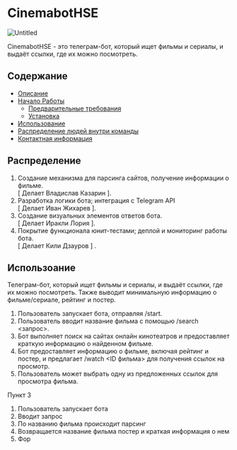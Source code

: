 # CinemabotHSE

![Untitled](https://github.com/Zhikharevi/CinemabotHSE/assets/73641038/c9b53518-0a19-4ed9-a7fd-0fa4a069fdf3)

CinemabotHSE - это телеграм-бот, который ищет фильмы и сериалы, и выдаёт ссылки, где их можно посмотреть. 

## Содержание

- [Описание](#описание)
- [Начало Работы](#начало-работы)
  - [Предварительные требования](#предварительные-требования)
  - [Установка](#установка)
- [Использование](#использование)
- [Распределение людей внутри команды](#распределение)
- [Контактная информация](#контактная-информация)

## Распределение

1. Создание механизма для парсинга сайтов, получение информации о фильме.<br />[ Делает Владислав Казарин ]. 
2. Разработка логики бота; интеграция с Telegram API<br />[ Делает Иван Жихарев ].
3. Создание визуальных элементов ответов бота.<br />[ Делает Иракли Лория ].  
4. Покрытие функционала юнит-тестами; деплой и мониторинг работы бота.<br />[ Делает Кили Дзауров ] .  

## Использоание

Телеграм-бот, который ищет фильмы и сериалы, и выдаёт ссылки, где их можно посмотреть. Также выводит минимальную информацию о фильме/сериале, рейтинг и постер. 
1. Пользователь запускает бота, отправляя /start.
2. Пользователь вводит название фильма с помощью /search <запрос>.
3. Бот выполняет поиск на сайтах онлайн кинотеатров и предоставляет краткую информацию о найденном фильме.
4. Бот предоставляет информацию о фильме, включая рейтинг и постер, и предлагает /watch <ID фильма> для получения ссылок на просмотр.
5. Пользователь может выбрать одну из предложенных ссылок для просмотра фильма.

Пункт 3

1. Пользователь запускает бота 
2. Вводит запрос
3. По названию фильма происходит парсинг
4. Возвращается название фильма постер и краткая информация о нем
5. Фор

